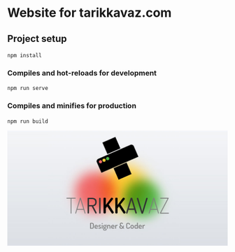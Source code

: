 # Website for tarikkavaz.com

## Project setup

```
npm install
```

### Compiles and hot-reloads for development

```
npm run serve
```

### Compiles and minifies for production

```
npm run build
```

![Splash](https://raw.githubusercontent.com/tarikkavaz/tarikkavaz.github.io/master/public/tarikkavaz.jpg)
